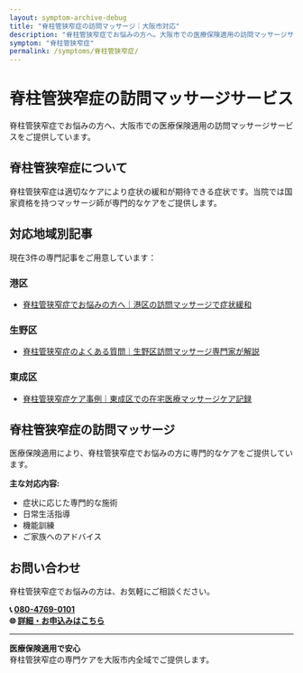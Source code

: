 ```yaml
---
layout: symptom-archive-debug
title: "脊柱管狭窄症の訪問マッサージ｜大阪市対応"
description: "脊柱管狭窄症でお悩みの方へ。大阪市での医療保険適用の訪問マッサージサービス。国家資格を持つマッサージ師が専門ケアを提供。3記事掲載。"
symptom: "脊柱管狭窄症"
permalink: /symptoms/脊柱管狭窄症/
---
```


# 脊柱管狭窄症の訪問マッサージサービス

脊柱管狭窄症でお悩みの方へ、大阪市での医療保険適用の訪問マッサージサービスをご提供しています。

## 脊柱管狭窄症について

脊柱管狭窄症は適切なケアにより症状の緩和が期待できる症状です。当院では国家資格を持つマッサージ師が専門的なケアをご提供します。

## 対応地域別記事

現在3件の専門記事をご用意しています：


### 港区

- [脊柱管狭窄症でお悩みの方へ｜港区の訪問マッサージで症状緩和](/symptom_guide/spinal-stenosis-guide-minato/)

### 生野区

- [脊柱管狭窄症のよくある質問｜生野区訪問マッサージ専門家が解説](/qa/spinal-stenosis-qa-ikuno/)

### 東成区

- [脊柱管狭窄症ケア事例｜東成区での在宅医療マッサージケア記録](/case_study/spinal-stenosis-case-higashinari/)


## 脊柱管狭窄症の訪問マッサージ

医療保険適用により、脊柱管狭窄症でお悩みの方に専門的なケアをご提供しています。

**主な対応内容:**
- 症状に応じた専門的な施術
- 日常生活指導
- 機能訓練
- ご家族へのアドバイス

## お問い合わせ

脊柱管狭窄症でお悩みの方は、お気軽にご相談ください。

**📞 [080-4769-0101](tel:080-4769-0101)**  
**🌐 [詳細・お申込みはこちら](https://peraichi.com/landing_pages/view/himawari-massage/)**

---

**医療保険適用で安心**  
脊柱管狭窄症の専門ケアを大阪市内全域でご提供します。
